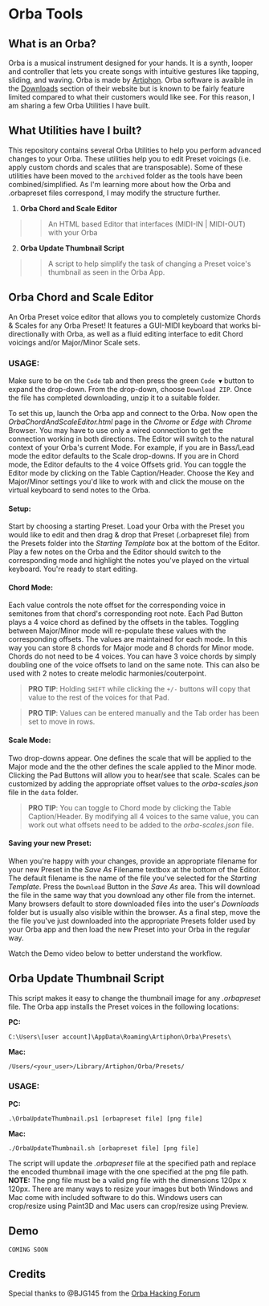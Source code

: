 # Orba Tools

## What is an Orba?
Orba is a musical instrument designed for your hands. It is a synth, looper and controller that lets you create songs with intuitive gestures like tapping, sliding, and waving.
Orba is made by [Artiphon](https://artiphon.com/pages/orba-by-artiphon).
Orba software is avaible in the [Downloads](https://artiphon.com/pages/downloads) section of their website but is known to be fairly feature limited compared to what their customers would like see. For this reason, I am sharing a few Orba Utilities I have built.

## What Utilities have I built?
This repository contains several Orba Utilities to help you perform advanced changes to your Orba. These utilities help you to edit Preset voicings (i.e. apply custom chords and scales that are transposable). Some of these utilities have been moved to the `archived` folder as the tools have been combined/simplified. As I'm learning more about how the Orba and .orbapreset files correspond, I may modify the structure further.

1. **Orba Chord and Scale Editor**
>> An HTML based Editor that interfaces (MIDI-IN | MIDI-OUT) with your Orba
2. **Orba Update Thumbnail Script**
>> A script to help simplify the task of changing a Preset voice's thumbnail as seen in the Orba App.

## Orba Chord and Scale Editor
An Orba Preset voice editor that allows you to completely customize Chords & Scales for any Orba Preset! It features a  GUI-MIDI keyboard that works bi-directionally with Orba, as well as a fluid editing interface to edit Chord voicings and/or Major/Minor Scale sets.
### USAGE:
Make sure to be on the `Code` tab and then press the green `Code ▼` button to expand the drop-down. From the drop-down, choose `Download ZIP`. Once the file has completed downloading, unzip it to a suitable folder.

To set this up, launch the Orba app and connect to the Orba. Now open the *OrbaChordAndScaleEditor.html* page in the *Chrome* or *Edge with Chrome* Browser. You may have to use only a wired connection to get the connection working in both directions. The Editor will switch to the natural context of your Orba's current Mode. For example, if you are in Bass/Lead mode the editor defaults to the Scale drop-downs. If you are in Chord mode, the Editor defaults to the 4 voice Offsets grid. You can toggle the Editor mode by clicking on the Table Caption/Header. Choose the Key and Major/Minor settings you'd like to work with and click the mouse on the virtual keyboard to send notes to the Orba.

#### Setup:
Start by choosing a starting Preset. Load your Orba with the Preset you would like to edit and then drag & drop that Preset (.orbapreset file) from the Presets folder into the *Starting Template* box at the bottom of the Editor. Play a few notes on the Orba and the Editor should switch to the corresponding mode and highlight the notes you've played on the virtual keyboard. You're ready to start editing.

#### Chord Mode:
Each value controls the note offset for the corresponding voice in semitones from that chord's corresponding root note. Each Pad Button plays a 4 voice chord as defined by the offsets in the tables. Toggling between Major/Minor mode will re-populate these values with the corresponding offsets. The values are maintained for each mode. In this way you can store 8 chords for Major mode and 8 chords for Minor mode. Chords do not need to be 4 voices. You can have 3 voice chords by simply doubling one of the voice offsets to land on the same note. This can also be used with 2 notes to create melodic harmonies/couterpoint.
>**PRO TIP**: Holding `SHIFT` while clicking the `+/-` buttons will copy that value to the rest of the voices for that Pad.

>**PRO TIP**: Values can be entered manually and the Tab order has been set to move in rows.

#### Scale Mode:
Two drop-downs appear. One defines the scale that will be applied to the Major mode and the the other defines the scale applied to the Minor mode. Clicking the Pad Buttons will allow you to hear/see that scale. Scales can be customized by adding the appropriate offset values to the *orba-scales.json* file in the `data` folder.
>**PRO TIP**: You can toggle to Chord mode by clicking the Table Caption/Header. By modifying all 4 voices to the same value, you can work out what offsets need to be added to the *orba-scales.json* file.

#### Saving your new Preset:
When you're happy with your changes, provide an appropriate filename for your new Preset in the *Save As* Filename textbox at the bottom of the Editor. The default filename is the name of the file you've selected for the *Starting Template*. Press the `Download` Button in the *Save As* area. This will download the file in the same way that you download any other file from the internet. Many browsers default to store downloaded files into the user's *Downloads* folder but is usually also visible within the browser. As a final step, move the the file you've just downloaded into the appropriate Presets folder used by your Orba app and then load the new Preset into your Orba in the regular way. 

Watch the Demo video below to better understand the workflow.

## Orba Update Thumbnail Script
This script makes it easy to change the thumbnail image for any *.orbapreset* file. The Orba app installs the Preset voices in the following locations:

**PC:**
```
C:\Users\[user account]\AppData\Roaming\Artiphon\Orba\Presets\
```
**Mac:**
```
/Users/<your_user>/Library/Artiphon/Orba/Presets/
```

### USAGE:
**PC:**
```
.\OrbaUpdateThumbnail.ps1 [orbapreset file] [png file]
```
**Mac:**
```
./OrbaUpdateThumbnail.sh [orbapreset file] [png file]
```
The script will update the *.orbapreset* file at the specified path and replace the encoded thumbnail image with the one specified at the png file path. **NOTE:** The png file must be a valid png file with the dimensions 120px x 120px. There are many ways to resize your images but both Windows and Mac come with included software to do this. Windows users can crop/resize using Paint3D and Mac users can crop/resize using Preview.

## Demo

`COMING SOON`

## Credits
Special thanks to @BJG145 from the [Orba Hacking Forum](https://artiphon.freshdesk.com/support/discussions/topics/44001013185)
